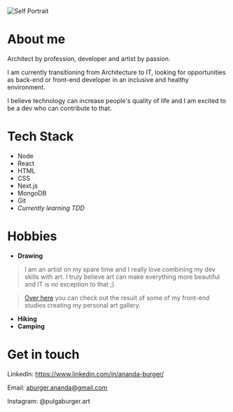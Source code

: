 <img src='https://ik.imagekit.io/z9fjicafx6e/Pages/profile_iyPb4KMno5G.jpg?updatedAt=1628715828926' alt='Self Portrait'/>

# About me
Architect by profession, developer and artist by passion.

I am currently transitioning from Architecture to IT, looking for opportunities as back-end or front-end developer in an inclusive and healthy environment.

I believe technology can increase people's quality of life and I am excited to be a dev who can contribute to that.


# Tech Stack
- Node
- React
- HTML
- CSS
- Next.js
- MongoDB
- Git
- _Currently learning TDD_


# Hobbies
- **Drawing**
> I am an artist on my spare time and I really love combining my dev skills with art. I truly believe art can make everything more beautiful and IT is no exception to that ;)

>[Over here](https://ma-galerie.netlify.app/) you can check out the result of some of my front-end studies creating my personal art gallery.
- **Hiking**
- **Camping**

# Get in touch
LinkedIn: https://www.linkedin.com/in/ananda-burger/

Email: aburger.ananda@gmail.com

Instagram: @pulgaburger.art
